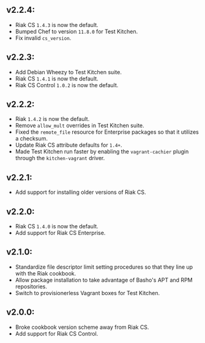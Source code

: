 ## v2.2.4:

* Riak CS `1.4.3` is now the default.
* Bumped Chef to version `11.8.0` for Test Kitchen.
* Fix invalid `cs_version`.

## v2.2.3:

* Add Debian Wheezy to Test Kitchen suite.
* Riak CS `1.4.1` is now the default.
* Riak CS Control `1.0.2` is now the default.

## v2.2.2:

* Riak `1.4.2` is now the default.
* Remove `allow_mult` overrides in Test Kitchen suite.
* Fixed the `remote_file` resource for Enterprise packages so that it utilizes
  a checksum.
* Update Riak CS attribute defaults for `1.4+`.
* Made Test Kitchen run faster by enabling the `vagrant-cachier` plugin
  through the `kitchen-vagrant` driver.

## v2.2.1:

* Add support for installing older versions of Riak CS.

## v2.2.0:

* Riak CS `1.4.0` is now the default.
* Add support for Riak CS Enterprise.

## v2.1.0:

* Standardize file descriptor limit setting procedures so that they line up
  with the Riak cookbook.
* Allow package installation to take advantage of Basho's APT and RPM
  repositories.
* Switch to provisionerless Vagrant boxes for Test Kitchen.

## v2.0.0:

* Broke cookbook version scheme away from Riak CS.
* Add support for Riak CS Control.
